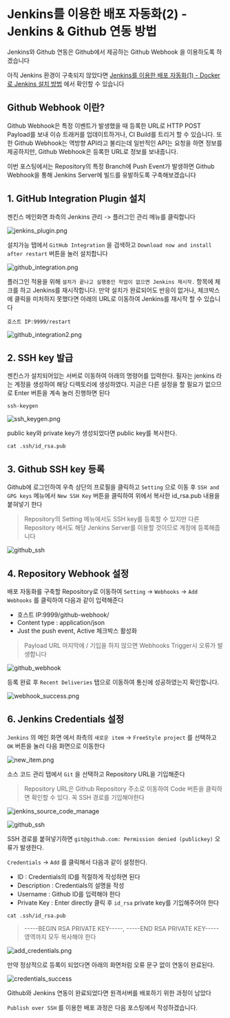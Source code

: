 # Jenkins를 이용한 배포 자동화(2) - Jenkins & Github 연동 방법

Jenkins와 Github 연동은 Github에서 제공하는 Github Webhook 을 이용하도록 하겠습니다

아직 Jenkins 환경이 구축되지 않았다면 [Jenkins를 이용한 배포 자동화(1) - Docker로 Jenkins 설치 방법](/jenkins를_이용한_배포_자동화_구축(1).md) 에서 확인할 수 있습니다

## Github Webhook 이란?

Github Webhook은 특정 이벤트가 발생했을 때 등록한 URL로 HTTP POST Payload를 보내 이슈 트래커를 업데이트하거나, CI Build를 트리거 할 수 있습니다. 또한 Github
Webhook는 역방향 API라고 불리는데 일반적인 API는 요청을 하면 정보를 제공하지만, Github Webhook은 등록한 URL로 정보를 보내줍니다.

이번 포스팅에서는 Repository의 특정 Branch에 Push Event가 발생하면 Github Webhook을 통해 Jenkins Server에 빌드를 유발하도록 구축해보겠습니다

## 1. GitHub Integration Plugin 설치

젠킨스 메인화면 좌측의 Jenkins 관리 -> 플러그인 관리 메뉴를 클릭합니다

![jenkins_plugin.png](../images/jenkins_plugin.png)

설치가능 탭에서 `GitHub Integration` 을 검색하고 `Download now and install after restart` 버튼을 눌러 설치합니다

![github_integration.png](../images/github_integration1.png)

플러그인 적용을 위해 `설치가 끝나고 실행중인 작업이 없으면 Jenkins 재시작.` 항목에 체크를 하고 Jenkins를 재시작합니다. 만약 설치가 완료되어도 반응이 없거나, 체크박스에 클릭을 미처하지 못했다면
아래의 URL로 이동하여 Jenkins를 재시작 할 수 있습니다

```
호스트 IP:9999/restart
```

![github_integration2.png](../images/github_integration2.png)

## 2. SSH key 발급

젠킨스가 설치되어있는 서버로 이동하여 아래의 명령어를 입력한다. 필자는 jenkins 라는 계정을 생성하여 해당 디렉토리에 생성하였다. 지금은 다른 설정을 할 필요가 없으므로 Enter 버튼을 계속 눌러 진행하면
된다

```
ssh-keygen
```

![ssh_keygen.png](../images/ssh_keygen.png)

public key와 private key가 생성되었다면 public key를 복사한다.

```
cat .ssh/id_rsa.pub
```

## 3. Github SSH key 등록

Github에 로그인하여 우측 상단의 프로필을 클릭하고 `Setting` 으로 이동 후 `SSH and GPG keys` 메뉴에서 `New SSH Key` 버튼을 클릭하여 위에서 복사한 id_rsa.pub 내용을
붙혀넣기 한다

> Repository의 Setting 메뉴에서도 SSH key를 등록할 수 있지만 다른 Repository 에서도 해당 Jenkins Server를 이용할 것이므로 계정에 등록해줍니다

![github_ssh](../images/github_ssh.png)

## 4. Repository Webhook 설정

배포 자동화를 구축할 Repository로 이동하여 `Setting` -> `Webhooks` -> `Add Webhooks` 를 클릭하여 다음과 같이 입력해준다

- 호스트 IP:9999/github-webhook/
- Content type : application/json
- Just the push event, Active 체크박스 활성화

> Payload URL 마지막에 / 기입을 하지 않으면 Webhooks Trigger시 오류가 발생합니다

![github_webhook](../images/github_webhook.png)

등록 완료 후 `Recent Deliveries` 탭으로 이동하여 통신에 성공하였는지 확인합니다.

![webhook_success.png](../images/webhook_success.png)

## 6. Jenkins Credentials 설정

`Jenkins` 의 메인 화면 에서 좌측의 `새로운 item` -> `FreeStyle project` 를 선택하고 `OK` 버튼을 눌러 다음 화면으로 이동한다

![new_item.png](../images/new_item.png)

소스 코드 관리 탭에서 `Git` 을 선택하고 Repository URL을 기입해준다

> Repository URL은 Github Repository 주소로 이동하여 Code 버튼을 클릭하면 확인할 수 있다. 꼭 SSH 경로를 기입해야한다

![jenkins_source_code_manage](../images/jenkins_source_code_manage.png)

![github_ssh](../images/github_ssh_clone.png)

SSH 경로를 붙혀넣기하면 `git@github.com: Permission denied (publickey)` 오류가 발생한다.

`Credentials` -> `Add` 를 클릭해서 다음과 같이 설정한다.

- ID : Credentials의 ID를 적절하게 작성하면 된다
- Description : Credentials의 설명을 작성
- Username : Github ID를 입력해야 한다
- Private Key : Enter directly 클릭 후 `id_rsa` private key를 기입해주어야 한다

```
cat .ssh/id_rsa.pub
```

> -----BEGIN RSA PRIVATE KEY-----, -----END RSA PRIVATE KEY----- 영역까지 모두 복사해야 한다

![add_credentials.png](../images/add_credentials.png)

만약 정상적으로 등록이 되었다면 아래의 화면처럼 오류 문구 없이 연동이 완료된다.

![credentials_success](../images/credentials_success.png)

Github와 Jenkins 연동이 완료되었다면 원격서버를 배포하기 위한 과정이 남았다

`Publish over SSH` 를 이용한 배포 과정은 다음 포스팅에서 작성하겠습니다.


